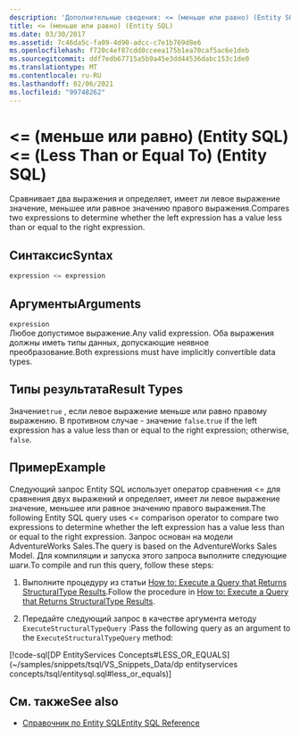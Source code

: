 ```yaml
---
description: 'Дополнительные сведения: <= (меньше или равно) (Entity SQL)'
title: <= (меньше или равно) (Entity SQL)
ms.date: 03/30/2017
ms.assetid: 7c46da5c-fa09-4d90-adcc-c7e1b769d8e6
ms.openlocfilehash: f720c4ef87cdd0cceea175b1ea70caf5ac6e1deb
ms.sourcegitcommit: ddf7edb67715a5b9a45e3dd44536dabc153c1de0
ms.translationtype: MT
ms.contentlocale: ru-RU
ms.lasthandoff: 02/06/2021
ms.locfileid: "99748262"
---
```

# <a name="-less-than-or-equal-to-entity-sql"></a><span data-ttu-id="89e4d-103">\<= (меньше или равно) (Entity SQL)</span><span class="sxs-lookup"><span data-stu-id="89e4d-103">\<= (Less Than or Equal To) (Entity SQL)</span></span>

<span data-ttu-id="89e4d-104">Сравнивает два выражения и определяет, имеет ли левое выражение значение, меньшее или равное значению правого выражения.</span><span class="sxs-lookup"><span data-stu-id="89e4d-104">Compares two expressions to determine whether the left expression has a value less than or equal to the right expression.</span></span>  
  
## <a name="syntax"></a><span data-ttu-id="89e4d-105">Синтаксис</span><span class="sxs-lookup"><span data-stu-id="89e4d-105">Syntax</span></span>  
  
```sql  
expression <= expression  
```  
  
## <a name="arguments"></a><span data-ttu-id="89e4d-106">Аргументы</span><span class="sxs-lookup"><span data-stu-id="89e4d-106">Arguments</span></span>  

 `expression`  
 <span data-ttu-id="89e4d-107">Любое допустимое выражение.</span><span class="sxs-lookup"><span data-stu-id="89e4d-107">Any valid expression.</span></span> <span data-ttu-id="89e4d-108">Оба выражения должны иметь типы данных, допускающие неявное преобразование.</span><span class="sxs-lookup"><span data-stu-id="89e4d-108">Both expressions must have implicitly convertible data types.</span></span>  
  
## <a name="result-types"></a><span data-ttu-id="89e4d-109">Типы результата</span><span class="sxs-lookup"><span data-stu-id="89e4d-109">Result Types</span></span>  

 <span data-ttu-id="89e4d-110">Значение`true` , если левое выражение меньше или равно правому выражению. В противном случае - значение `false`.</span><span class="sxs-lookup"><span data-stu-id="89e4d-110">`true` if the left expression has a value less than or equal to the right expression; otherwise, `false`.</span></span>  
  
## <a name="example"></a><span data-ttu-id="89e4d-111">Пример</span><span class="sxs-lookup"><span data-stu-id="89e4d-111">Example</span></span>  

 <span data-ttu-id="89e4d-112">Следующий запрос Entity SQL использует оператор сравнения <= для сравнения двух выражений и определяет, имеет ли левое выражение значение, меньшее или равное значению правого выражения.</span><span class="sxs-lookup"><span data-stu-id="89e4d-112">The following Entity SQL query uses <= comparison operator to compare two expressions to determine whether the left expression has a value less than or equal to the right expression.</span></span> <span data-ttu-id="89e4d-113">Запрос основан на модели AdventureWorks Sales.</span><span class="sxs-lookup"><span data-stu-id="89e4d-113">The query is based on the AdventureWorks Sales Model.</span></span> <span data-ttu-id="89e4d-114">Для компиляции и запуска этого запроса выполните следующие шаги.</span><span class="sxs-lookup"><span data-stu-id="89e4d-114">To compile and run this query, follow these steps:</span></span>  
  
1. <span data-ttu-id="89e4d-115">Выполните процедуру из статьи [How to: Execute a Query that Returns StructuralType Results](../how-to-execute-a-query-that-returns-structuraltype-results.md).</span><span class="sxs-lookup"><span data-stu-id="89e4d-115">Follow the procedure in [How to: Execute a Query that Returns StructuralType Results](../how-to-execute-a-query-that-returns-structuraltype-results.md).</span></span>  
  
2. <span data-ttu-id="89e4d-116">Передайте следующий запрос в качестве аргумента методу `ExecuteStructuralTypeQuery` :</span><span class="sxs-lookup"><span data-stu-id="89e4d-116">Pass the following query as an argument to the `ExecuteStructuralTypeQuery` method:</span></span>  
  
 [!code-sql[DP EntityServices Concepts#LESS_OR_EQUALS](~/samples/snippets/tsql/VS_Snippets_Data/dp entityservices concepts/tsql/entitysql.sql#less_or_equals)]  
  
## <a name="see-also"></a><span data-ttu-id="89e4d-117">См. также</span><span class="sxs-lookup"><span data-stu-id="89e4d-117">See also</span></span>

- [<span data-ttu-id="89e4d-118">Справочник по Entity SQL</span><span class="sxs-lookup"><span data-stu-id="89e4d-118">Entity SQL Reference</span></span>](entity-sql-reference.md)
